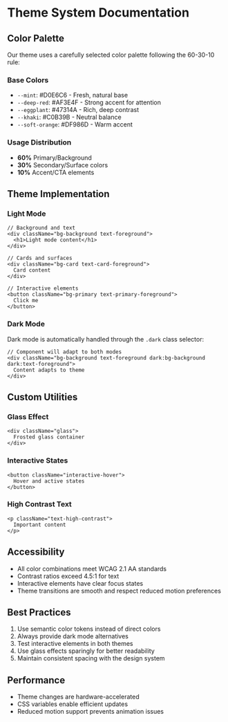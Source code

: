 
# Theme System Documentation

## Color Palette
Our theme uses a carefully selected color palette following the 60-30-10 rule:

### Base Colors
- `--mint`: #D0E6C6 - Fresh, natural base
- `--deep-red`: #AF3E4F - Strong accent for attention
- `--eggplant`: #47314A - Rich, deep contrast
- `--khaki`: #C0B39B - Neutral balance
- `--soft-orange`: #DF986D - Warm accent

### Usage Distribution
- **60%** Primary/Background
- **30%** Secondary/Surface colors
- **10%** Accent/CTA elements

## Theme Implementation

### Light Mode
```tsx
// Background and text
<div className="bg-background text-foreground">
  <h1>Light mode content</h1>
</div>

// Cards and surfaces
<div className="bg-card text-card-foreground">
  Card content
</div>

// Interactive elements
<button className="bg-primary text-primary-foreground">
  Click me
</button>
```

### Dark Mode
Dark mode is automatically handled through the `.dark` class selector:
```tsx
// Component will adapt to both modes
<div className="bg-background text-foreground dark:bg-background dark:text-foreground">
  Content adapts to theme
</div>
```

## Custom Utilities

### Glass Effect
```tsx
<div className="glass">
  Frosted glass container
</div>
```

### Interactive States
```tsx
<button className="interactive-hover">
  Hover and active states
</button>
```

### High Contrast Text
```tsx
<p className="text-high-contrast">
  Important content
</p>
```

## Accessibility
- All color combinations meet WCAG 2.1 AA standards
- Contrast ratios exceed 4.5:1 for text
- Interactive elements have clear focus states
- Theme transitions are smooth and respect reduced motion preferences

## Best Practices
1. Use semantic color tokens instead of direct colors
2. Always provide dark mode alternatives
3. Test interactive elements in both themes
4. Use glass effects sparingly for better readability
5. Maintain consistent spacing with the design system

## Performance
- Theme changes are hardware-accelerated
- CSS variables enable efficient updates
- Reduced motion support prevents animation issues
